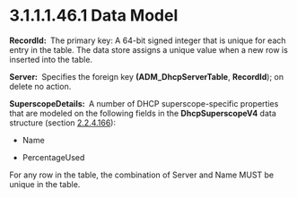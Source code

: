 <html dir="LTR" xmlns:mshelp="http://msdn.microsoft.com/mshelp" xmlns:ddue="http://ddue.schemas.microsoft.com/authoring/2003/5" xmlns:xlink="http://www.w3.org/1999/xlink" xmlns:tool="http://www.microsoft.com/tooltip">
 <body>
 <div id="header">
 <h1 class="heading">3.1.1.1.46.1 Data Model</h1>
 </div>
 <div id="mainSection">
 <div id="mainBody">
 <div id="allHistory" class="saveHistory"></div>
 <div id="sectionSection0" class="section" name="collapseableSection">
 

<p><b>RecordId: </b> The primary key: A 64-bit signed
integer that is unique for each entry in the table. The data store assigns a
unique value when a new row is inserted into the table.</p>

<p><b>Server: </b> Specifies the foreign key <b>(ADM_DhcpServerTable</b>,
<b>RecordId</b>); on delete no action.</p>

<p><b>SuperscopeDetails: </b> A number of DHCP
superscope-specific properties that are modeled on the following fields in the <b>DhcpSuperscopeV4</b>
data structure (section <a href="aad37ace-661f-4321-9c67-8131069d96e8.md">2.2.4.166</a>):</p>

<ul><li><p><span><span> </span></span>Name</p>

</li><li><p><span><span> </span></span>PercentageUsed</p>

</li></ul><p>For any row in the table, the combination of Server
and Name MUST be unique in the table.</p>


 </div>
 </div>
 </div>
 </body>
</html>